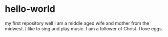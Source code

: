 # hello-world
my first repository
well I am a middle aged wife and mother from the midwest. I like to sing and play music. I am a follower of Christ. I love eggs.

